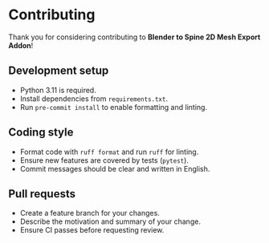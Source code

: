 # Contributing

Thank you for considering contributing to **Blender to Spine 2D Mesh Export Addon**!

## Development setup

- Python 3.11 is required.
- Install dependencies from `requirements.txt`.
- Run `pre-commit install` to enable formatting and linting.

## Coding style

- Format code with `ruff format` and run `ruff` for linting.
- Ensure new features are covered by tests (`pytest`).
- Commit messages should be clear and written in English.

## Pull requests

- Create a feature branch for your changes.
- Describe the motivation and summary of your change.
- Ensure CI passes before requesting review.

